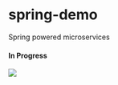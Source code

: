 # spring-demo
Spring powered microservices

#### In Progress
![](https://geps.dev/progress/10?dangerColor=006600&warningColor=006600&successColor=006600)
